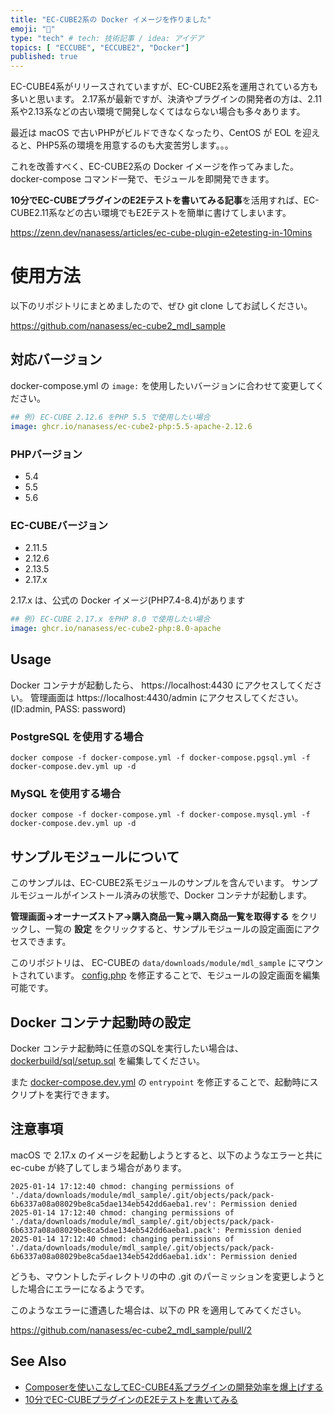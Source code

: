 ```yaml
---
title: "EC-CUBE2系の Docker イメージを作りました"
emoji: "🐥"
type: "tech" # tech: 技術記事 / idea: アイデア
topics: [ "ECCUBE", "ECCUBE2", "Docker"]
published: true
---
```

EC-CUBE4系がリリースされていますが、EC-CUBE2系を運用されている方も多いと思います。
2.17系が最新ですが、決済やプラグインの開発者の方は、2.11系や2.13系などの古い環境で開発しなくてはならない場合も多々あります。

最近は macOS で古いPHPがビルドできなくなったり、CentOS が EOL を迎えると、PHP5系の環境を用意するのも大変苦労します。。。

これを改善すべく、EC-CUBE2系の Docker イメージを作ってみました。
docker-compose コマンド一発で、モジュールを即開発できます。

**10分でEC-CUBEプラグインのE2Eテストを書いてみる記事**を活用すれば、EC-CUBE2.11系などの古い環境でもE2Eテストを簡単に書けてしまいます。

https://zenn.dev/nanasess/articles/ec-cube-plugin-e2etesting-in-10mins

# 使用方法

以下のリポジトリにまとめましたので、ぜひ git clone してお試しください。

https://github.com/nanasess/ec-cube2_mdl_sample

## 対応バージョン

docker-compose.yml の `image:` を使用したいバージョンに合わせて変更してください。

```yaml
## 例) EC-CUBE 2.12.6 をPHP 5.5 で使用したい場合
image: ghcr.io/nanasess/ec-cube2-php:5.5-apache-2.12.6
```

### PHPバージョン

- 5.4
- 5.5
- 5.6

### EC-CUBEバージョン

- 2.11.5
- 2.12.6
- 2.13.5
- 2.17.x

2.17.x は、公式の Docker イメージ(PHP7.4-8.4)があります

```yaml
## 例) EC-CUBE 2.17.x をPHP 8.0 で使用したい場合
image: ghcr.io/nanasess/ec-cube2-php:8.0-apache
```

## Usage

Docker コンテナが起動したら、 https://localhost:4430 にアクセスしてください。
管理画面は https://localhost:4430/admin にアクセスしてください。
(ID:admin, PASS: password)

### PostgreSQL を使用する場合

```
docker compose -f docker-compose.yml -f docker-compose.pgsql.yml -f docker-compose.dev.yml up -d
```

### MySQL を使用する場合

```
docker compose -f docker-compose.yml -f docker-compose.mysql.yml -f docker-compose.dev.yml up -d
```

## サンプルモジュールについて

このサンプルは、EC-CUBE2系モジュールのサンプルを含んでいます。
サンプルモジュールがインストール済みの状態で、Docker コンテナが起動します。

**管理画面→オーナーズストア→購入商品一覧→購入商品一覧を取得する** をクリックし、一覧の **設定** をクリックすると、サンプルモジュールの設定画面にアクセスできます。

このリポジトリは、 EC-CUBEの `data/downloads/module/mdl_sample` にマウントされています。
[config.php](./config.php) を修正することで、モジュールの設定画面を編集可能です。

## Docker コンテナ起動時の設定

Docker コンテナ起動時に任意のSQLを実行したい場合は、 [dockerbuild/sql/setup.sql](./dockerbuild/sql/setup.sql) を編集してください。

また [docker-compose.dev.yml](./docker-compose.dev.yml) の `entrypoint` を修正することで、起動時にスクリプトを実行できます。

## 注意事項

macOS で 2.17.x のイメージを起動しようとすると、以下のようなエラーと共に ec-cube が終了してしまう場合があります。

``` shell
2025-01-14 17:12:40 chmod: changing permissions of './data/downloads/module/mdl_sample/.git/objects/pack/pack-6b6337a08a08029be8ca5dae134eb542dd6aeba1.rev': Permission denied
2025-01-14 17:12:40 chmod: changing permissions of './data/downloads/module/mdl_sample/.git/objects/pack/pack-6b6337a08a08029be8ca5dae134eb542dd6aeba1.pack': Permission denied
2025-01-14 17:12:40 chmod: changing permissions of './data/downloads/module/mdl_sample/.git/objects/pack/pack-6b6337a08a08029be8ca5dae134eb542dd6aeba1.idx': Permission denied
```

どうも、マウントしたディレクトリの中の .git のパーミッションを変更しようとした場合にエラーになるようです。

このようなエラーに遭遇した場合は、以下の PR を適用してみてください。

https://github.com/nanasess/ec-cube2_mdl_sample/pull/2

## See Also

- [Composerを使いこなしてEC-CUBE4系プラグインの開発効率を爆上げする](https://zenn.dev/nanasess/articles/ec-cube4-plugin-development)
- [10分でEC-CUBEプラグインのE2Eテストを書いてみる](https://zenn.dev/nanasess/articles/ec-cube-plugin-e2etesting-in-10mins)
